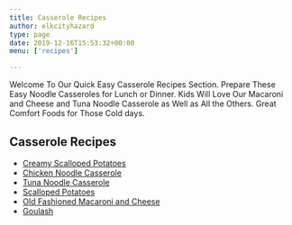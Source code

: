 ```yaml
---
title: Casserole Recipes
author: elkcityhazard
type: page
date: 2019-12-16T15:53:32+00:00
menu: ['recipes']

---
```

Welcome To Our Quick Easy Casserole Recipes Section. Prepare These Easy Noodle Casseroles for Lunch or Dinner. Kids Will Love Our Macaroni and Cheese and Tuna Noodle Casserole as Well as All the Others. Great Comfort Foods for Those Cold days.

## Casserole Recipes

  * [Creamy Scalloped Potatoes][1]
  * [Chicken Noodle Casserole][2]
  * [Tuna Noodle Casserole][3]
  * [Scalloped Potatoes][4]
  * [Old Fashioned Macaroni and Cheese][5]
  * [Goulash][6]

 [1]: /wordpress/index.php/chef-franks-seasoning-recipes/creamy-scalloped-potatoes/
 [2]: /wordpress/index.php/chef-franks-seasoning-recipes/chicken-noodle-casserole/
 [3]: /wordpress/index.php/chef-franks-seasoning-recipes/tuna-noodle-casserole/
 [4]: /wordpress/index.php/chef-franks-seasoning-recipes/scalloped-potatoes-grandmas-comfort-food/
 [5]: /wordpress/index.php/casserole-recipes/old-fashioned-macaroni-and-cheese-recipe/
 [6]: /wordpress/index.php/chef-franks-seasoning-recipes/goulash-with-ground-beef/